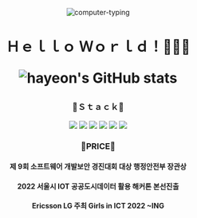 <div align="center">

![computer-typing](https://user-images.githubusercontent.com/81798537/157266008-fd6fd1bf-df82-41ec-b2cb-c18d510f8f76.gif)
<h1>Ｈｅｌｌｏ Ｗｏｒｌｄ！👩🏻‍💻</>
  <p>


![hayeon's GitHub stats](https://github-readme-stats.vercel.app/api?username=hayeon&theme=material-palenight&show_icons=true)<p>
  <h3>🥨Ｓｔａｃｋ🥨</h3>
<img src="https://img.shields.io/badge/javascript-F7DF1E?style=for-the-badge&logo=javascript&logoColor=black">
 <img src="https://img.shields.io/badge/typescript-0769AD?style=for-the-badge&logo=typescript&logoColor=white">
 <img src="https://img.shields.io/badge/react-61DAFB?style=for-the-badge&logo=react&logoColor=black">
  <img src="https://img.shields.io/badge/html5-E34F26?style=for-the-badge&logo=html5&logoColor=white">
  <img src="https://img.shields.io/badge/css-1572B6?style=for-the-badge&logo=css3&logoColor=white">
   <img src="https://img.shields.io/badge/git-F05032?style=for-the-badge&logo=git&logoColor=white">
  
  <h3>🌟PRICE🌟</h3><P>
  <h4> 제 9회 소프트웨어 개발보안 경진대회 대상 행정안전부 장관상</h4>
    <h4>2022 서울시 IOT 공공도시데이터 활용 해커톤 본선진출</h4>
     <h4>Ericsson LG 주최 Girls in ICT 2022 ~ING</h4>
</div>



